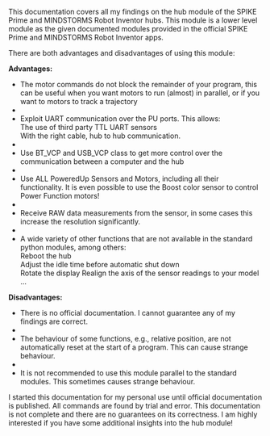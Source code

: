 
This documentation covers all my findings on the hub module of the SPIKE Prime and MINDSTORMS Robot Inventor hubs. This module is a lower level module as the given documented modules provided in the official SPIKE Prime and MINDSTORMS Robot Inventor apps. 

There are both advantages and disadvantages of using this module:

__Advantages:__

*  The motor commands do not block the remainder of your program, this can be useful when you want motors to run (almost) in parallel, or if you want to motors to track a trajectory  
*
*  Exploit UART communication over the PU ports. This allows:  
   The use of third party TTL UART sensors  
   With the right cable, hub to hub communication.  
*
*  Use BT_VCP and USB_VCP class to get more control over the communication between a computer and the hub  
*
*  Use ALL PoweredUp Sensors and Motors, including all their functionality. It is even possible to use the Boost color sensor to control Power Function motors!  
* 
*  Receive RAW data measurements from the sensor, in some cases this increase the resolution significantly.
*  
*  A wide variety of other functions that are not available in the standard python modules, among others:  
   Reboot the hub  
   Adjust the idle time before automatic shut down  
   Rotate the display 
   Realign the axis of the sensor readings to your model 
   ...


__Disadvantages:__

*  There is no official documentation. I cannot guarantee any of my findings are correct.
*  
*  The behaviour of some functions, e.g., relative position, are not automatically reset at the start of a program. This can cause strange behaviour.
*  
*  It is not recommended to use this module parallel to the standard modules. This sometimes causes strange behaviour.


I started this documentation for my personal use until official documentation is published. All commands are found by trial and error. This documentation is not complete and there are no guarantees on its correctness. I am highly interested if you have some additional insights into the hub module!

